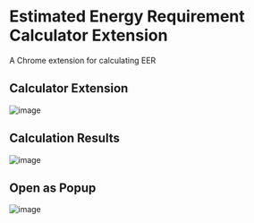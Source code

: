 # Estimated Energy Requirement Calculator Extension
A Chrome extension for calculating EER

## Calculator Extension
![image](https://github.com/user-attachments/assets/19750488-1f36-4a08-bb09-07f90c11696f)

## Calculation Results
![image](https://github.com/user-attachments/assets/a9f2b821-3983-4da2-ba65-5e051be8ba5f)

## Open as Popup
![image](https://github.com/user-attachments/assets/893dd2b5-caf3-4ce4-a6d3-bf4a99ea22c3)
